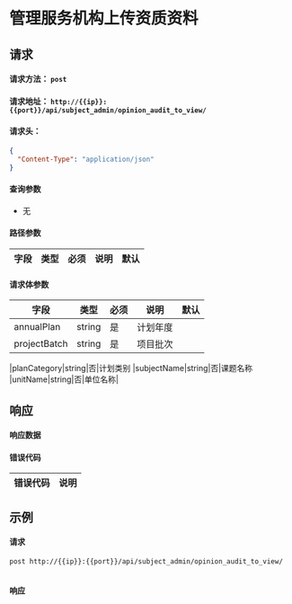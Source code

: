 # 管理服务机构上传资质资料

## 请求

#### 请求方法： `post`

#### 请求地址： `http://{{ip}}:{{port}}/api/subject_admin/opinion_audit_to_view/`

#### 请求头：

```json
{
  "Content-Type": "application/json"
}
```

#### 查询参数

* 无

#### 路径参数

| 字段               | 类型   | 必须 | 说明                           | 默认 |
| ------------------ | ------ | ---- | ------------------------------ | ---- |


#### 请求体参数

| 字段               | 类型   | 必须 | 说明                           | 默认 |
| ------------------ | ------ | ---- | ------------------------------ | ---- |
|annualPlan|string|是|计划年度
|projectBatch|string|是|项目批次

|planCategory|string|否|计划类别
|subjectName|string|否|课题名称
|unitName|string|否|单位名称|


## 响应

#### 响应数据

#### 错误代码

| 错误代码 | 说明             |
| -------- | ---------------- |


## 示例

#### 请求

`post http://{{ip}}:{{port}}/api/subject_admin/opinion_audit_to_view/`
```json

```

#### 响应

```json

```

